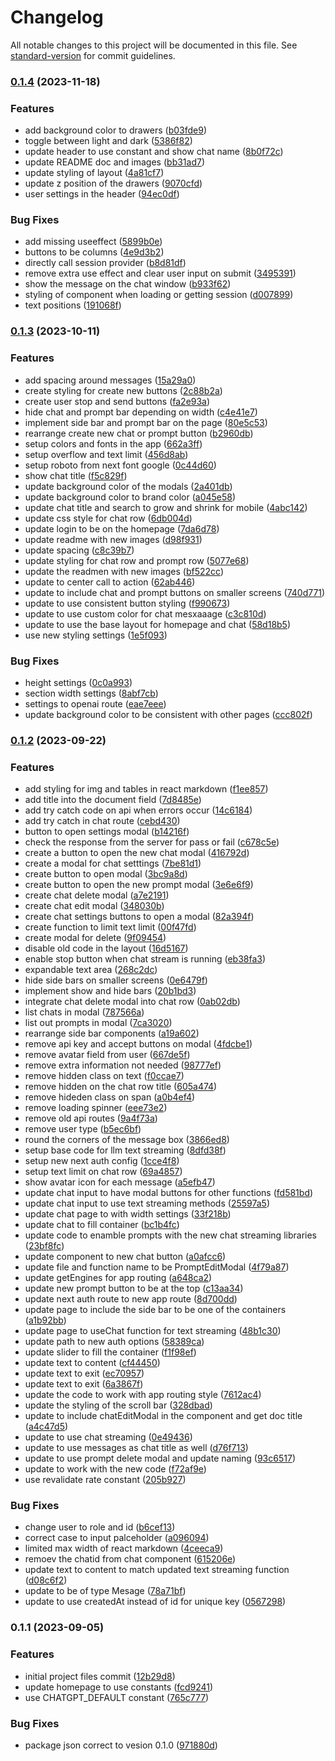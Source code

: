 # Changelog

All notable changes to this project will be documented in this file. See [standard-version](https://github.com/conventional-changelog/standard-version) for commit guidelines.

### [0.1.4](https://github.com/KBMaglalang/YAChatGPT/compare/v0.1.3...v0.1.4) (2023-11-18)

### Features

- add background color to drawers ([b03fde9](https://github.com/KBMaglalang/YAChatGPT/commit/b03fde99e1873bd3d0ed7c32dfa64388c9eabb1c))
- toggle between light and dark ([5386f82](https://github.com/KBMaglalang/YAChatGPT/commit/5386f821933cb09b9cae1dc253f106134ef7b5a3))
- update header to use constant and show chat name ([8b0f72c](https://github.com/KBMaglalang/YAChatGPT/commit/8b0f72cae9fc530f657ed436d68d0a47c1092288))
- update README doc and images ([bb31ad7](https://github.com/KBMaglalang/YAChatGPT/commit/bb31ad702b0c87d64cbd080b0e4b46991ef7a016))
- update styling of layout ([4a81cf7](https://github.com/KBMaglalang/YAChatGPT/commit/4a81cf713b8d7f37823aef8db09c456ca870a559))
- update z position of the drawers ([9070cfd](https://github.com/KBMaglalang/YAChatGPT/commit/9070cfdb7675e83479950d0e821c5a79c44da97f))
- user settings in the header ([94ec0df](https://github.com/KBMaglalang/YAChatGPT/commit/94ec0dfbc63692c5ba2bd695430508dc3eaf6659))

### Bug Fixes

- add missing useeffect ([5899b0e](https://github.com/KBMaglalang/YAChatGPT/commit/5899b0ef7ea7410dcdd96f69a0feac03427399f6))
- buttons to be columns ([4e9d3b2](https://github.com/KBMaglalang/YAChatGPT/commit/4e9d3b24d7185a5a9f51c3a3c1a0c2210baec565))
- directly call session provider ([b8d81df](https://github.com/KBMaglalang/YAChatGPT/commit/b8d81df03ffcf8102c9a35f71939110b0b2ced24))
- remove extra use effect and clear user input on submit ([3495391](https://github.com/KBMaglalang/YAChatGPT/commit/34953917d9e88b18b5ca751251d687b5a5f5afcf))
- show the message on the chat window ([b933f62](https://github.com/KBMaglalang/YAChatGPT/commit/b933f6216d5c0f355d9371e747951e9c3635ec93))
- styling of component when loading or getting session ([d007899](https://github.com/KBMaglalang/YAChatGPT/commit/d007899c873101ea9aed42cc3193f3e375d7b661))
- text positions ([191068f](https://github.com/KBMaglalang/YAChatGPT/commit/191068f0686bac75c1d05fb2357ef9aa92fd6ecd))

### [0.1.3](https://github.com/KBMaglalang/YAChatGPT/compare/v0.1.2...v0.1.3) (2023-10-11)

### Features

- add spacing around messages ([15a29a0](https://github.com/KBMaglalang/YAChatGPT/commit/15a29a0fac3cc9717c0732fdd9249de967fb0c62))
- create styling for create new buttons ([2c88b2a](https://github.com/KBMaglalang/YAChatGPT/commit/2c88b2abb96c093f070c7bf71fe761ddb972ec9a))
- create user stop and send buttons ([fa2e93a](https://github.com/KBMaglalang/YAChatGPT/commit/fa2e93adc92f4235ee92388f3e534b82b4ce8a01))
- hide chat and prompt bar depending on width ([c4e41e7](https://github.com/KBMaglalang/YAChatGPT/commit/c4e41e77163e2bba414a18a848394a3c36de7a1b))
- implement side bar and prompt bar on the page ([80e5c53](https://github.com/KBMaglalang/YAChatGPT/commit/80e5c53b20eec0c2a97a78e71e93d50f10824416))
- rearrange create new chat or prompt button ([b2960db](https://github.com/KBMaglalang/YAChatGPT/commit/b2960db76c95a0759c6af81866c40f31aee8f5cb))
- setup colors and fonts in the app ([662a3ff](https://github.com/KBMaglalang/YAChatGPT/commit/662a3ff921378b9952cac7c3164ea4a6f80e3fd6))
- setup overflow and text limit ([456d8ab](https://github.com/KBMaglalang/YAChatGPT/commit/456d8ab2c8ebc87e1456d2bc7ed70582e50b232f))
- setup roboto from next font google ([0c44d60](https://github.com/KBMaglalang/YAChatGPT/commit/0c44d6017b62e07b24a6941a999c71efd7cae28c))
- show chat title ([f5c829f](https://github.com/KBMaglalang/YAChatGPT/commit/f5c829fc5de2016b8756171a26e2e57c8b48454a))
- update background color of the modals ([2a401db](https://github.com/KBMaglalang/YAChatGPT/commit/2a401dba591531e792b7c533816b9aad426a9e0c))
- update background color to brand color ([a045e58](https://github.com/KBMaglalang/YAChatGPT/commit/a045e58162880ace78c73d18141bcc9e2569bf0d))
- update chat title and search to grow and shrink for mobile ([4abc142](https://github.com/KBMaglalang/YAChatGPT/commit/4abc142c6a0503f012f011f8a32e64858ab71918))
- update css style for chat row ([6db004d](https://github.com/KBMaglalang/YAChatGPT/commit/6db004daff7a9b8ac4294139fcd98df55c296bb0))
- update login to be on the homepage ([7da6d78](https://github.com/KBMaglalang/YAChatGPT/commit/7da6d78039c8d3239101e35a0996de361b967019))
- update readme with new images ([d98f931](https://github.com/KBMaglalang/YAChatGPT/commit/d98f9313a4a6ae7140b23b0b532c830a59cbe4f3))
- update spacing ([c8c39b7](https://github.com/KBMaglalang/YAChatGPT/commit/c8c39b71071855e2af46fbd379aae1144fc8f12d))
- update styling for chat row and prompt row ([5077e68](https://github.com/KBMaglalang/YAChatGPT/commit/5077e68692bc254c06ba9f5bfa72cce1c0774525))
- update the readmen with new images ([bf522cc](https://github.com/KBMaglalang/YAChatGPT/commit/bf522cc1fe0d0f6eae36b3f6e572986fe54de368))
- update to center call to action ([62ab446](https://github.com/KBMaglalang/YAChatGPT/commit/62ab4469ff2ab79f73bc0acd4ce44947dba0b057))
- update to include chat and prompt buttons on smaller screens ([740d771](https://github.com/KBMaglalang/YAChatGPT/commit/740d771b5d77deafafded908e1027273a450bd52))
- update to use consistent button styling ([f990673](https://github.com/KBMaglalang/YAChatGPT/commit/f990673f871ddc5881e0e6af004ea9bd04edafa0))
- update to use custom color for chat mesxaaage ([c3c810d](https://github.com/KBMaglalang/YAChatGPT/commit/c3c810dc826ae693ea3b3427c1e6147aed9a3b05))
- update to use the base layout for homepage and chat ([58d18b5](https://github.com/KBMaglalang/YAChatGPT/commit/58d18b514b1ac0b9ec7ca3026b3a1649aa89aa08))
- use new styling settings ([1e5f093](https://github.com/KBMaglalang/YAChatGPT/commit/1e5f093829a658e14925cad6bbbd306f89d21da8))

### Bug Fixes

- height settings ([0c0a993](https://github.com/KBMaglalang/YAChatGPT/commit/0c0a993477879c8d27611502681e6a38cf36bf19))
- section width settings ([8abf7cb](https://github.com/KBMaglalang/YAChatGPT/commit/8abf7cbe4f7cb09c9bd671a15d4af3987c4bb5a5))
- settings to openai route ([eae7eee](https://github.com/KBMaglalang/YAChatGPT/commit/eae7eee5cf435de04903d125f199910e2e499d21))
- update background color to be consistent with other pages ([ccc802f](https://github.com/KBMaglalang/YAChatGPT/commit/ccc802f4f8b0c47a50aa69226945e92833deb6b9))

### [0.1.2](https://github.com/KBMaglalang/YAChatGPT/compare/v0.1.1...v0.1.2) (2023-09-22)

### Features

- add styling for img and tables in react markdown ([f1ee857](https://github.com/KBMaglalang/YAChatGPT/commit/f1ee85700886f771e320ccb6e399bbcdca2648e7))
- add title into the document field ([7d8485e](https://github.com/KBMaglalang/YAChatGPT/commit/7d8485e89b4061f8e738aa677d71be94dc3db3a5))
- add try catch code on api when errors occur ([14c6184](https://github.com/KBMaglalang/YAChatGPT/commit/14c6184a5976ea16e9fb46fca0a74df85dcffd9a))
- add try catch in chat route ([cebd430](https://github.com/KBMaglalang/YAChatGPT/commit/cebd43022fd15afc2e454a9755ed1970e1ca6896))
- button to open settings modal ([b14216f](https://github.com/KBMaglalang/YAChatGPT/commit/b14216fb710d11e16b94b04845a24dc098acf26c))
- check the response from the server for pass or fail ([c678c5e](https://github.com/KBMaglalang/YAChatGPT/commit/c678c5e0addc8f9e3a310d82b5bbd26f3b501d91))
- create a button to open the new chat modal ([416792d](https://github.com/KBMaglalang/YAChatGPT/commit/416792dada4a3d03be427707c0fee78eb00d8163))
- create a modal for chat setttings ([7be81d1](https://github.com/KBMaglalang/YAChatGPT/commit/7be81d16b9e1af6ef54bc9eb98ac6865795aa42d))
- create button to open modal ([3bc9a8d](https://github.com/KBMaglalang/YAChatGPT/commit/3bc9a8dc5ccb6e32a190dea0038b57696cad4823))
- create button to open the new prompt modal ([3e6e6f9](https://github.com/KBMaglalang/YAChatGPT/commit/3e6e6f9296b96e1b67cc4fe6aec40ccda3e77883))
- create chat delete modal ([a7e2191](https://github.com/KBMaglalang/YAChatGPT/commit/a7e2191290c161fe7d8c31dee7bbd1604e5c2e7c))
- create chat edit modal ([348030b](https://github.com/KBMaglalang/YAChatGPT/commit/348030b87a7bcd57f4bd4aa072eec2f2dad7f46c))
- create chat settings buttons to open a modal ([82a394f](https://github.com/KBMaglalang/YAChatGPT/commit/82a394f5a16465b37e41fcd3d0a60ae5b3c6b124))
- create function to limit text limit ([00f47fd](https://github.com/KBMaglalang/YAChatGPT/commit/00f47fd5fe8bccd2da05e9aa3d90d7df3853560b))
- create modal for delete ([9f09454](https://github.com/KBMaglalang/YAChatGPT/commit/9f09454bac06bc3bad7e51e3785f78542da9ede7))
- disable old code in the layout ([16d5167](https://github.com/KBMaglalang/YAChatGPT/commit/16d5167cad529e547a90a20e4cd88a3dddfd0cf8))
- enable stop button when chat stream is running ([eb38fa3](https://github.com/KBMaglalang/YAChatGPT/commit/eb38fa39a57222870886252b9b12a5ed96377488))
- expandable text area ([268c2dc](https://github.com/KBMaglalang/YAChatGPT/commit/268c2dc729231d3ba39926e3f47ee7e18c30c9e5))
- hide side bars on smaller screens ([0e6479f](https://github.com/KBMaglalang/YAChatGPT/commit/0e6479f406c6daedc8f680836ba8579144ee256b))
- implement show and hide bars ([20b1bd3](https://github.com/KBMaglalang/YAChatGPT/commit/20b1bd3bc9ae4fe05d0827ffb24880336b22a370))
- integrate chat delete modal into chat row ([0ab02db](https://github.com/KBMaglalang/YAChatGPT/commit/0ab02db86569a872b97aa757a381ba948de66d80))
- list chats in modal ([787566a](https://github.com/KBMaglalang/YAChatGPT/commit/787566a5c51b0a8af8d343cac3df5a1cb12a3045))
- list out prompts in modal ([7ca3020](https://github.com/KBMaglalang/YAChatGPT/commit/7ca302071e33e949aff49ccbe57daca89f994cb2))
- rearrange side bar components ([a19a602](https://github.com/KBMaglalang/YAChatGPT/commit/a19a602e4e2e08d50ed516af32f1c7e6cbe00bce))
- remove api key and accept buttons on modal ([4fdcbe1](https://github.com/KBMaglalang/YAChatGPT/commit/4fdcbe1d2e41fe2416656e0eed7513498ef84ebe))
- remove avatar field from user ([667de5f](https://github.com/KBMaglalang/YAChatGPT/commit/667de5f3c4dfefd61d8df7226201bd2d9b43c597))
- remove extra information not needed ([98777ef](https://github.com/KBMaglalang/YAChatGPT/commit/98777ef37b37fec62eb7f49e7249047cacce4b79))
- remove hidden class on text ([f0ccae7](https://github.com/KBMaglalang/YAChatGPT/commit/f0ccae79c1febb3fa68265cbedd5f477c73a0dcc))
- remove hidden on the chat row title ([605a474](https://github.com/KBMaglalang/YAChatGPT/commit/605a474d293822ed9772afa373ceae4110a10e0b))
- remove hideden class on span ([a0b4ef4](https://github.com/KBMaglalang/YAChatGPT/commit/a0b4ef4d0e0582ce48bba75e11274acd9b5bf35f))
- remove loading spinner ([eee73e2](https://github.com/KBMaglalang/YAChatGPT/commit/eee73e23bdbb5c9c085d86a377c001ee33c6285f))
- remove old api routes ([9a4f73a](https://github.com/KBMaglalang/YAChatGPT/commit/9a4f73aeea0182937148626a1242ff498780a051))
- remove user type ([b5ec6bf](https://github.com/KBMaglalang/YAChatGPT/commit/b5ec6bf04e2eab3239a622d9359fb5784994e497))
- round the corners of the message box ([3866ed8](https://github.com/KBMaglalang/YAChatGPT/commit/3866ed8904f1b2c7d481e491f5ba8a12ffcdaec6))
- setup base code for llm text streaming ([8dfd38f](https://github.com/KBMaglalang/YAChatGPT/commit/8dfd38f5b95a5a5a6fb0233afce1b3681ae1253c))
- setup new next auth config ([1cce4f8](https://github.com/KBMaglalang/YAChatGPT/commit/1cce4f842ed65ffd6aa989bc27ed316a5309426c))
- setup text limit on chat row ([69a4857](https://github.com/KBMaglalang/YAChatGPT/commit/69a48570f2cc66908ed93f37f14d270444cb30af))
- show avatar icon for each message ([a5efb47](https://github.com/KBMaglalang/YAChatGPT/commit/a5efb47055609ef6cf2eda340b357fd95fc43cc0))
- update chat input to have modal buttons for other functions ([fd581bd](https://github.com/KBMaglalang/YAChatGPT/commit/fd581bd14e5d95d8c9ca03bb1871e2b90e3c1e4e))
- update chat input to use text streaming methods ([25597a5](https://github.com/KBMaglalang/YAChatGPT/commit/25597a505b495d60a20c92de8378c007480f1c49))
- update chat page to with width settings ([33f218b](https://github.com/KBMaglalang/YAChatGPT/commit/33f218b870ee6b6f6ecfc7627eced79f30ab0c3b))
- update chat to fill container ([bc1b4fc](https://github.com/KBMaglalang/YAChatGPT/commit/bc1b4fc325aec0919b231bc67899a824d922f38b))
- update code to enamble prompts with the new chat streaming libraries ([23bf8fc](https://github.com/KBMaglalang/YAChatGPT/commit/23bf8fc10a628d73b82b42b494ca352a7a6dac5e))
- update component to new chat button ([a0afcc6](https://github.com/KBMaglalang/YAChatGPT/commit/a0afcc6900cc7d49792fc2ed4ddb7dbb0ba1a8dc))
- update file and function name to be PromptEditModal ([4f79a87](https://github.com/KBMaglalang/YAChatGPT/commit/4f79a87439dd6abb18d71d9677ceb223f222536e))
- update getEngines for app routing ([a648ca2](https://github.com/KBMaglalang/YAChatGPT/commit/a648ca2c83e44d953a75a9a456e0f9fbc789e6f8))
- update new prompt button to be at the top ([c13aa34](https://github.com/KBMaglalang/YAChatGPT/commit/c13aa3439000fcb2b1b3b933bf61942e5ad42239))
- update next auth route to new app route ([8d700dd](https://github.com/KBMaglalang/YAChatGPT/commit/8d700dd321e494ff6216115588d83186530f74de))
- update page to include the side bar to be one of the containers ([a1b92bb](https://github.com/KBMaglalang/YAChatGPT/commit/a1b92bb5e2d577c33ea80a8d1e840302ad71cb98))
- update page to useChat function for text streaming ([48b1c30](https://github.com/KBMaglalang/YAChatGPT/commit/48b1c3028882ee2daac1d11e9aa4f6a6be7a998b))
- update path to new auth options ([58389ca](https://github.com/KBMaglalang/YAChatGPT/commit/58389ca268127fad5fbcfca1a4fb136fdec7ba4d))
- update slider to fill the container ([f1f98ef](https://github.com/KBMaglalang/YAChatGPT/commit/f1f98efb5ff672944cadba3dc663a6d71703be32))
- update text to content ([cf44450](https://github.com/KBMaglalang/YAChatGPT/commit/cf44450755d4256dc2ff049241f864bfde170ad8))
- update text to exit ([ec70957](https://github.com/KBMaglalang/YAChatGPT/commit/ec7095796b34e3ccd74265bf648c9c1256e039f0))
- update text to exit ([6a3867f](https://github.com/KBMaglalang/YAChatGPT/commit/6a3867f4a531ea0b842b85673bbff5c99a9cf225))
- update the code to work with app routing style ([7612ac4](https://github.com/KBMaglalang/YAChatGPT/commit/7612ac4600fb5fade0f6d352cce3f3e8c39a8599))
- update the styling of the scroll bar ([328dbad](https://github.com/KBMaglalang/YAChatGPT/commit/328dbad4ba1aefd4971352f14d4f64d72e8b8ddb))
- update to include chatEditModal in the component and get doc title ([a4c47d5](https://github.com/KBMaglalang/YAChatGPT/commit/a4c47d5fb3ce24cef086311ba904d72c1453db1b))
- update to use chat streaming ([0e49436](https://github.com/KBMaglalang/YAChatGPT/commit/0e49436f20e0adba71f6506670b91e66e3c59e21))
- update to use messages as chat title as well ([d76f713](https://github.com/KBMaglalang/YAChatGPT/commit/d76f71376f358e507a2f8361a493c0bfea90f229))
- update to use prompt delete modal and update naming ([93c6517](https://github.com/KBMaglalang/YAChatGPT/commit/93c65171d6a37eba871ec3fe405dd68fc5efcc5f))
- update to work with the new code ([f72af9e](https://github.com/KBMaglalang/YAChatGPT/commit/f72af9ef5d8e3ccc2274e500fb6bb0ab8244dd49))
- use revalidate rate constant ([205b927](https://github.com/KBMaglalang/YAChatGPT/commit/205b9278f75765ada659a0387d6215ad2980cf3e))

### Bug Fixes

- change user to role and id ([b6cef13](https://github.com/KBMaglalang/YAChatGPT/commit/b6cef1388c22b040cf7ff4cd793f24fe15b20bd6))
- correct case to input palceholder ([a096094](https://github.com/KBMaglalang/YAChatGPT/commit/a09609450c10d3870a66d005c88db8b82abe18ed))
- limited max width of react markdown ([4ceeca9](https://github.com/KBMaglalang/YAChatGPT/commit/4ceeca9ac1f9c5e454779328959362dad45e8924))
- remoev the chatid from chat component ([615206e](https://github.com/KBMaglalang/YAChatGPT/commit/615206e0dc4c1a59ff9360e5933876de4c27d7a7))
- update text to content to match updated text streaming function ([d08c6f2](https://github.com/KBMaglalang/YAChatGPT/commit/d08c6f2fcdafb2a631842e39631d858cc8db128e))
- update to be of type Mesage ([78a71bf](https://github.com/KBMaglalang/YAChatGPT/commit/78a71bf8ecc9a49873ab889ca67b64a004ed127f))
- update to use createdAt instead of id for unique key ([0567298](https://github.com/KBMaglalang/YAChatGPT/commit/0567298318b0c5a403b4d0a2b7dfc4bad78425cf))

### 0.1.1 (2023-09-05)

### Features

- initial project files commit ([12b29d8](https://github.com/KBMaglalang/YAChatGPT/commit/12b29d8ab250ad1a0edb6ca0cbf6f0f1a27f75ee))
- update homepage to use constants ([fcd9241](https://github.com/KBMaglalang/YAChatGPT/commit/fcd9241c0828a2e6a2603b4cf338ba42c8bccc0d))
- use CHATGPT_DEFAULT constant ([765c777](https://github.com/KBMaglalang/YAChatGPT/commit/765c777faaad5363d5b0067ef6c46495a03f4867))

### Bug Fixes

- package json correct to vesion 0.1.0 ([971880d](https://github.com/KBMaglalang/YAChatGPT/commit/971880d2bd55907887c041d82cc3baf35eeda521))
